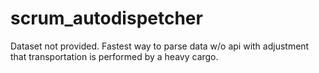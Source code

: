 # scrum_autodispetcher

Dataset not provided. Fastest way to parse data w/o api with adjustment that transportation is performed by a heavy cargo.
